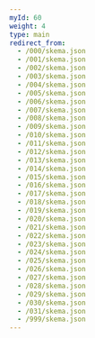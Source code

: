 ```yaml
---
myId: 60
weight: 4
type: main
redirect_from:
  - /000/skema.json
  - /001/skema.json
  - /002/skema.json
  - /003/skema.json
  - /004/skema.json
  - /005/skema.json
  - /006/skema.json
  - /007/skema.json
  - /008/skema.json
  - /009/skema.json
  - /010/skema.json
  - /011/skema.json
  - /012/skema.json
  - /013/skema.json
  - /014/skema.json
  - /015/skema.json
  - /016/skema.json
  - /017/skema.json
  - /018/skema.json
  - /019/skema.json
  - /020/skema.json
  - /021/skema.json
  - /022/skema.json
  - /023/skema.json
  - /024/skema.json
  - /025/skema.json
  - /026/skema.json
  - /027/skema.json
  - /028/skema.json
  - /029/skema.json
  - /030/skema.json
  - /031/skema.json
  - /999/skema.json
---
```

